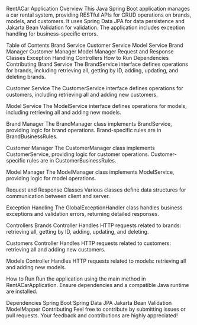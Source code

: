 RentACar Application
Overview
This Java Spring Boot application manages a car rental system, providing RESTful APIs for CRUD operations on brands, models, and customers. It uses Spring Data JPA for data persistence and Jakarta Bean Validation for validation. The application includes exception handling for business-specific errors.

Table of Contents
Brand Service
Customer Service
Model Service
Brand Manager
Customer Manager
Model Manager
Request and Response Classes
Exception Handling
Controllers
How to Run
Dependencies
Contributing
Brand Service
The BrandService interface defines operations for brands, including retrieving all, getting by ID, adding, updating, and deleting brands.

Customer Service
The CustomerService interface defines operations for customers, including retrieving all and adding new customers.

Model Service
The ModelService interface defines operations for models, including retrieving all and adding new models.

Brand Manager
The BrandManager class implements BrandService, providing logic for brand operations. Brand-specific rules are in BrandBusinessRules.

Customer Manager
The CustomerManager class implements CustomerService, providing logic for customer operations. Customer-specific rules are in CustomerBusinessRules.

Model Manager
The ModelManager class implements ModelService, providing logic for model operations.

Request and Response Classes
Various classes define data structures for communication between client and server.

Exception Handling
The GlobalExceptionHandler class handles business exceptions and validation errors, returning detailed responses.

Controllers
Brands Controller
Handles HTTP requests related to brands: retrieving all, getting by ID, adding, updating, and deleting.

Customers Controller
Handles HTTP requests related to customers: retrieving all and adding new customers.

Models Controller
Handles HTTP requests related to models: retrieving all and adding new models.

How to Run
Run the application using the main method in RentACarApplication. Ensure dependencies and a compatible Java runtime are installed.

Dependencies
Spring Boot
Spring Data JPA
Jakarta Bean Validation
ModelMapper
Contributing
Feel free to contribute by submitting issues or pull requests. Your feedback and contributions are highly appreciated!
